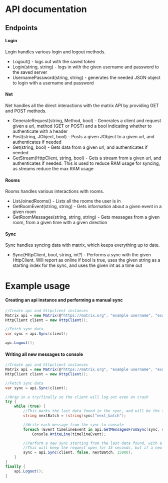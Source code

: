 # API documentation
## Endpoints
#### Login
Login handles various login and logout methods.
* Logout() - logs out with the saved token
* Login(string, string) - logs in with the given username and password to the saved server
* UsernamePassword(string, string) - generates the needed JSON object to login with a username and password

#### Net
Net handles all the direct interactions with the matrix API by providing GET and POST methods.
* GenerateRequest(string, Method, bool) - Generates a client and request given a url, method (GET or POST) and a bool indicating whether to authenticate with a header
* Post(string, JObject, bool) - Posts a given JObject to a given url, and authenticates if needed
* Get(string, bool) - Gets data from a given url, and authenticates if needed
* GetStream(HttpClient, string, bool) - Gets a stream from a given url, and authenticates if needed. This is used to reduce RAM usage for syncing, as streams reduce the max RAM usage

#### Rooms
Rooms handles various interactions with rooms.
* ListJoinedRooms() - Lists all the rooms the user is in
* GetRoomEvent(string, string) - Gets information about a given event in a given room
* GetRoomMessages(string, string, string) - Gets messages from a given room, from a given time with a given direction

#### Sync
Sync handles syncing data with matrix, which keeps everything up to date.
* Sync(HttpClient, bool, string, int?) - Performs a sync with the given HttpClient. Will report as online if bool is true, uses the given string as a starting index for the sync, and uses the given int as a time out

# Example usage
#### Creating an api instance and performing a manual sync
```csharp
//Create api and httpclient instances
Matrix api = new Matrix(@"https://matrix.org", "example username", "example password");
HttpClient client = new HttpClient();

//Fetch sync data
var sync = api.Sync(client);

api.Logout();
```

#### Writing all new messages to console
```csharp
//Create api and httpclient instances
Matrix api = new Matrix(@"https://matrix.org", "example username", "example password");
HttpClient client = new HttpClient();

//Fetch sync data
var sync = api.Sync(client);

//Wrap in a try/finally so the client will log out even on crash
try {
    while (true) {
        //This marks the last data found in the sync, and will be the starting point for the next sync
        string nextBatch = (string)sync["next_batch"];

        //Write each message from the sync to console
        foreach (Event timelineEvent in api.GetMessagesFromSync(sync, roomId))
            Console.WriteLine(timelineEvent);

        //Perform a new sync starting from the last data found, with a timeout of 15 seconds
        //This will keep the request open for 15 seconds, but if a new messages is sent before then it will return early
        sync = api.Sync(client, false, nextBatch, 15000);
    }
}
finally {
    api.Logout();
}
```